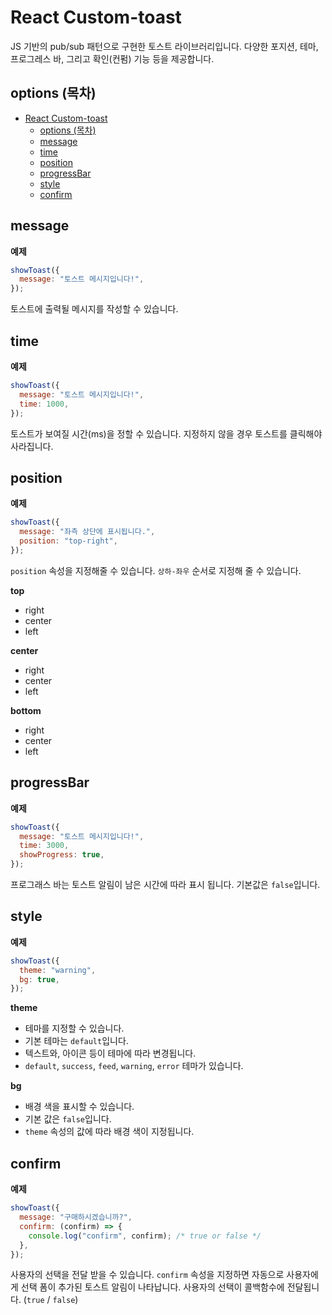 # React Custom-toast

JS 기반의 pub/sub 패턴으로 구현한 토스트 라이브러리입니다. 다양한 포지션, 테마, 프로그레스 바, 그리고 확인(컨펌) 기능 등을 제공합니다.

## options (목차)

- [React Custom-toast](#react-custom-toast)
  - [options (목차)](#options-목차)
  - [message](#message)
  - [time](#time)
  - [position](#position)
  - [progressBar](#progressbar)
  - [style](#style)
  - [confirm](#confirm)

## message

**예제**

```js
showToast({
  message: "토스트 메시지입니다!",
});
```

토스트에 출력될 메시지를 작성할 수 있습니다.

## time

**예제**

```js
showToast({
  message: "토스트 메시지입니다!",
  time: 1000,
});
```

토스트가 보여질 시간(ms)을 정할 수 있습니다. 지정하지 않을 경우 토스트를 클릭해야 사라집니다.

## position

**예제**

```js
showToast({
  message: "좌측 상단에 표시됩니다.",
  position: "top-right",
});
```

`position` 속성을 지정해줄 수 있습니다. `상하-좌우` 순서로 지정해 줄 수 있습니다.

**top**

- right
- center
- left

**center**

- right
- center
- left

**bottom**

- right
- center
- left

## progressBar

**예제**

```js
showToast({
  message: "토스트 메시지입니다!",
  time: 3000,
  showProgress: true,
});
```

프로그래스 바는 토스트 알림이 남은 시간에 따라 표시 됩니다. 기본값은 `false`입니다.

## style

**예제**

```js
showToast({
  theme: "warning",
  bg: true,
});
```

**theme**

- 테마를 지정할 수 있습니다.
- 기본 테마는 `default`입니다.
- 텍스트와, 아이콘 등이 테마에 따라 변경됩니다.
- `default`, `success`, `feed`, `warning`, `error` 테마가 있습니다.

**bg**

- 배경 색을 표시할 수 있습니다.
- 기본 값은 `false`입니다.
- `theme` 속성의 값에 따라 배경 색이 지정됩니다.

## confirm

**예제**

```js
showToast({
  message: "구매하시겠습니까?",
  confirm: (confirm) => {
    console.log("confirm", confirm); /* true or false */
  },
});
```

사용자의 선택을 전달 받을 수 있습니다.
`confirm` 속성을 지정하면 자동으로 사용자에게 선택 폼이 추가된 토스트 알림이 나타납니다.
사용자의 선택이 콜백함수에 전달됩니다. (`true` / `false`)
